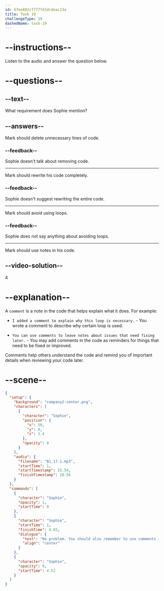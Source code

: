 ```yaml
---
id: 67ee802cf777fd1dcdeac13a
title: Task 19
challengeType: 19
dashedName: task-19
---
```


<!-- (audio) Sophie: No problem. You should also remember to use comments in your code. -->

# --instructions--

Listen to the audio and answer the question below.

# --questions--

## --text--

What requirement does Sophie mention?

## --answers--

Mark should delete unnecessary lines of code.

### --feedback--

Sophie doesn't talk about removing code.

---

Mark should rewrite his code completely.

### --feedback--

Sophie doesn't suggest rewriting the entire code.

---

Mark should avoid using loops.

### --feedback--

Sophie does not say anything about avoiding loops.

---

Mark should use notes in his code.

## --video-solution--

4

# --explanation--

A `comment` is a note in the code that helps explain what it does. For example:

- `I added a comment to explain why this loop is necessary.` - You wrote a comment to describe why certain loop is used.

- `You can use comments to leave notes about issues that need fixing later.` - You may add comments in the code as reminders for things that need to be fixed or improved.

Comments help others understand the code and remind you of important details when reviewing your code later.

# --scene--

```json
{
  "setup": {
    "background": "company2-center.png",
    "characters": [
      {
        "character": "Sophie",
        "position": {
          "x": 50,
          "y": 0,
          "z": 1.4
        },
        "opacity": 0
      }
    ],
    "audio": {
      "filename": "B1_17-1.mp3",
      "startTime": 1,
      "startTimestamp": 25.54,
      "finishTimestamp": 28.56
    }
  },
  "commands": [
    {
      "character": "Sophie",
      "opacity": 1,
      "startTime": 0
    },
    {
      "character": "Sophie",
      "startTime": 1,
      "finishTime": 4.02,
      "dialogue": {
        "text": "No problem. You should also remember to use comments in your code.",
        "align": "center"
      }
    },
    {
      "character": "Sophie",
      "opacity": 0,
      "startTime": 4.52
    }
  ]
}
```
